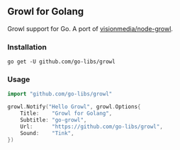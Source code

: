 Growl for Golang
----------------
Growl support for Go. A port of [visionmedia/node-growl][].

### Installation

```
go get -U github.com/go-libs/growl
```

### Usage

```go
import "github.com/go-libs/growl"

growl.Notify("Hello Growl", growl.Options{
    Title:    "Growl for Golang",
    Subtitle: "go-growl",
    Url:      "https://github.com/go-libs/growl",
    Sound:    "Tink",
})
```


[visionmedia/node-growl]: https://github.com/visionmedia/node-growl
